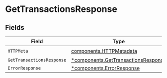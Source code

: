 # GetTransactionsResponse


## Fields

| Field                                                                                     | Type                                                                                      | Required                                                                                  | Description                                                                               |
| ----------------------------------------------------------------------------------------- | ----------------------------------------------------------------------------------------- | ----------------------------------------------------------------------------------------- | ----------------------------------------------------------------------------------------- |
| `HTTPMeta`                                                                                | [components.HTTPMetadata](../../models/components/httpmetadata.md)                        | :heavy_check_mark:                                                                        | N/A                                                                                       |
| `GetTransactionsResponse`                                                                 | [*components.GetTransactionsResponse](../../models/components/gettransactionsresponse.md) | :heavy_minus_sign:                                                                        | OK                                                                                        |
| `ErrorResponse`                                                                           | [*components.ErrorResponse](../../models/components/errorresponse.md)                     | :heavy_minus_sign:                                                                        | Error                                                                                     |